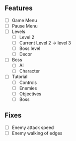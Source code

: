 
## Features

- [ ] Game Menu
- [ ] Pause Menu
- [ ] Levels
	- [ ] Level 2
	- [ ] Current Level 2 -> level 3
	- [ ] Boss level
	- [ ] Decor
- [ ] Boss
	- [ ] AI
	- [ ] Character
- [ ] Tutorial 
	- [ ] Controls
	- [ ] Enemies
	- [ ] Objectives
	- [ ] Boss

## Fixes

- [ ] Enemy attack speed
- [ ] Enemy walking of edges
